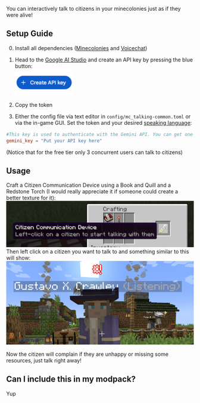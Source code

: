 You can interactively talk to citizens in your minecolonies just as if they were alive!

## Setup Guide
0. Install all dependencies ([Minecolonies](https://www.curseforge.com/minecraft/mc-mods/minecolonies) and [Voicechat](https://modrinth.com/mod/simple-voice-chat))
1. Head to the [Google AI Studio](https://aistudio.google.com/u/1/apikey) and create an API key by pressing the blue button: <br> ![blue Create API button](https://github.com/sshcrack/talking-colonists/blob/master/imgs/Screenshot%202025-05-20%20200708.png)
2. Copy the token

3. Either the config file via text editor in `config/mc_talking-common.toml` or via the in-game GUI. Set the token and your desired [speaking language](https://ai.google.dev/gemini-api/docs/live#supported-languages):
 ```toml
 #This key is used to authenticate with the Gemini API. You can get one at https://aistudio.google.com/apikey
gemini_key = "Put your API key here"
 ```
(Notice that for the free tier only 3 concurrent users can talk to citizens)

## Usage
Craft a Citizen Communication Device using a Book and Quill and a Redstone Torch (I would really appreciate it if someone could create a better texture for it):
![Crafting Recipe](https://github.com/sshcrack/talking-colonists/raw/master/imgs/Screenshot%202025-05-20%20201348.png)
Then left click on a citizen you want to talk to and something similar to this will show:
![Citizen that can be talked to](https://github.com/sshcrack/talking-colonists/raw/master/imgs/Screenshot%202025-05-20%20201621.png)

Now the citizen will complain if they are unhappy or missing some resources, just talk right away!
 
## Can I include this in my modpack?
Yup